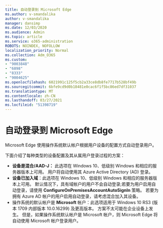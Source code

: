 ```yaml
---
title: 自动登录到 Microsoft Edge
ms.author: v-smandalika
author: v-smandalika
manager: dansimp
ms.date: 12/03/2020
ms.audience: Admin
ms.topic: article
ms.service: o365-administration
ROBOTS: NOINDEX, NOFOLLOW
localization_priority: Normal
ms.collection: Adm_O365
ms.custom:
- "9003848"
- "6898"
- "8333"
- "9004625"
ms.openlocfilehash: 6021991c125f5cb2a33ce8db8fe7717b528bf49b
ms.sourcegitcommit: 6bfe9cd9d0b18481e0cac6f1f5bc86ed7df31037
ms.translationtype: MT
ms.contentlocale: zh-CN
ms.lasthandoff: 03/27/2021
ms.locfileid: "51398719"
---
```

# <a name="sign-in-to-microsoft-edge-automatically"></a>自动登录到 Microsoft Edge

Microsoft Edge 使用操作系统默认帐户根据用户设备的配置方式自动登录用户。 

下面介绍了每种类型的设备配置及其从属用户登录过程的方案：

- **设备是混合/AAD-J：** 此选项在 Windows 10、低级别 Windows 和相应的服务器版本上可用。 用户将自动使用其 Azure Active Directory (AD) 登录。
- **设备已加入域**：此选项在 Windows 10、低级别 Windows 和相应的服务器版本上可用。 默认情况下，具有域帐户的用户不会自动登录;若要为用户启用自动登录，请使用 **ConfigureOnPremisesAccountAutoSignIn** 策略。 若要为拥有 Azure AD 帐户的用户启用自动登录，请考虑混合加入其设备。
- 操作系统的默认帐户是 **Microsoft** 帐户：此选项适用于 Windows 10 RS3 (版本 1709 内部版本 10.0.16299) 及更高版本。 方案不太可能在企业设备上发生。 但是，如果操作系统默认帐户是 Microsoft 帐户，则 Microsoft Edge 将自动使用 Microsoft 帐户登录用户。
 
 
